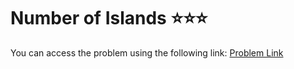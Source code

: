 # Number of Islands ⭐⭐⭐
You can access the problem using the following link: [Problem Link](https://leetcode.com/problems/number-of-islands/description/)